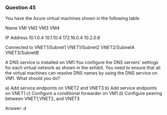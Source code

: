 ### Question 45

You have the Azure virtual machines shown in the following table

Name
VMI
VM2
VM3
VM4

IP Address
10.1.0.4
10.1.10.4
172.16.0.4
10.2.0.8

Connected to
VNET1/Subnet1
VNET1/Subnet2
VNET2/SubnetA
VNET3/SubnetB

A DNS service is installed on VM1.You configure the DNS servers’ settings for each virtual
network as shown in the exhibit.
You need to ensure that all the virtual machines
can resolve DNS names by using the DNS service on VM1.
What should you do?

a) Add service endpoints on VNET2 and VNET3
b) Add service endpoints on VNET1
c) Configure a conditional forwarder on VM1
d) Configure peering between VNET1,VNET2, and VNET3

Answer: d

